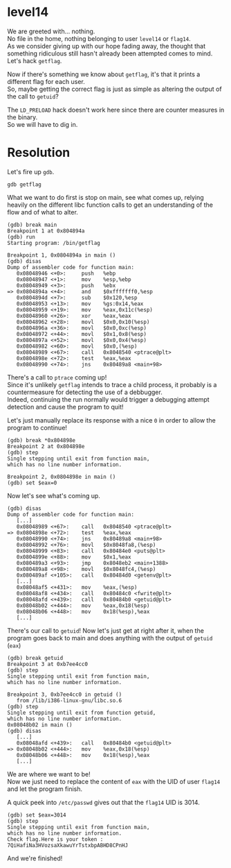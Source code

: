 # level14
We are greeted with... nothing.  
No file in the home, nothing belonging to user `level14` or `flag14`.  
As we consider giving up with our hope fading away, the thought that something ridiculous still hasn't already been attempted comes to mind.
Let's hack `getflag`.

Now if there's something we know about `getflag`, it's that it prints a different flag for each user.  
So, maybe getting the correct flag is just as simple as altering the output of the call to `getuid`?

The `LD_PRELOAD` hack doesn't work here since there are counter measures in the binary.  
So we will have to dig in.


# Resolution
Let's fire up `gdb`. 

`gdb getflag`  

What we want to do first is stop on main, see what comes up, relying heavily on the different libc function calls to get an understanding of the flow and of what to alter.
```gdb
(gdb) break main
Breakpoint 1 at 0x804894a
(gdb) run
Starting program: /bin/getflag 

Breakpoint 1, 0x0804894a in main ()
(gdb) disas
Dump of assembler code for function main:
   0x08048946 <+0>:		push   %ebp
   0x08048947 <+1>:		mov    %esp,%ebp
   0x08048949 <+3>:		push   %ebx
=> 0x0804894a <+4>:		and    $0xfffffff0,%esp
   0x0804894d <+7>:		sub    $0x120,%esp
   0x08048953 <+13>:	mov    %gs:0x14,%eax
   0x08048959 <+19>:	mov    %eax,0x11c(%esp)
   0x08048960 <+26>:	xor    %eax,%eax
   0x08048962 <+28>:	movl   $0x0,0x10(%esp)
   0x0804896a <+36>:	movl   $0x0,0xc(%esp)
   0x08048972 <+44>:	movl   $0x1,0x8(%esp)
   0x0804897a <+52>:	movl   $0x0,0x4(%esp)
   0x08048982 <+60>:	movl   $0x0,(%esp)
   0x08048989 <+67>:	call   0x8048540 <ptrace@plt>
   0x0804898e <+72>:	test   %eax,%eax
   0x08048990 <+74>:	jns    0x80489a8 <main+98>
```
There's a call to `ptrace` coming up!  
Since it's unlikely `getflag` intends to trace a child process, it probably is a countermeasure for detecting the use of a debbugger.  
Indeed, continuing the run normally would trigger a debugging attempt detection and cause the program to quit!

Let's just manually replace its response with a nice `0` in order to allow the program to continue!

```gdb
(gdb) break *0x804898e
Breakpoint 2 at 0x804898e
(gdb) step
Single stepping until exit from function main,
which has no line number information.

Breakpoint 2, 0x0804898e in main ()
(gdb) set $eax=0
```

Now let's see what's coming up.
```gdb
(gdb) disas
Dump of assembler code for function main:
   [...]
   0x08048989 <+67>:	call   0x8048540 <ptrace@plt>
=> 0x0804898e <+72>:	test   %eax,%eax
   0x08048990 <+74>:	jns    0x80489a8 <main+98>
   0x08048992 <+76>:	movl   $0x8048fa8,(%esp)
   0x08048999 <+83>:	call   0x80484e0 <puts@plt>
   0x0804899e <+88>:	mov    $0x1,%eax
   0x080489a3 <+93>:	jmp    0x8048eb2 <main+1388>
   0x080489a8 <+98>:	movl   $0x8048fc4,(%esp)
   0x080489af <+105>:	call   0x80484d0 <getenv@plt>
   [...]
   0x08048af5 <+431>:	mov    %eax,(%esp)
   0x08048af8 <+434>:	call   0x80484c0 <fwrite@plt>
   0x08048afd <+439>:	call   0x80484b0 <getuid@plt>
   0x08048b02 <+444>:	mov    %eax,0x18(%esp)
   0x08048b06 <+448>:	mov    0x18(%esp),%eax
   [...]

```
There's our call to `getuid`! 
Now let's just get at right after it, when the program goes back to main and does anything with the output of `getuid` (`eax`)
```
(gdb) break getuid
Breakpoint 3 at 0xb7ee4cc0
(gdb) step
Single stepping until exit from function main,
which has no line number information.

Breakpoint 3, 0xb7ee4cc0 in getuid ()
   from /lib/i386-linux-gnu/libc.so.6
(gdb) step
Single stepping until exit from function getuid,
which has no line number information.
0x08048b02 in main ()
(gdb) disas
   [...]
   0x08048afd <+439>:	call   0x80484b0 <getuid@plt>
=> 0x08048b02 <+444>:	mov    %eax,0x18(%esp)
   0x08048b06 <+448>:	mov    0x18(%esp),%eax
   [...]
```

We are where we want to be!   
Now we just need to replace the content of `eax` with the UID of user `flag14` and let the program finish.

A quick peek into `/etc/passwd` gives out that the `flag14` UID is 3014.

```gdb
(gdb) set $eax=3014
(gdb) step
Single stepping until exit from function main,
which has no line number information.
Check flag.Here is your token : 7QiHafiNa3HVozsaXkawuYrTstxbpABHD8CPnHJ
```

And we're finished!